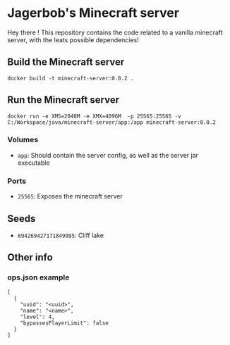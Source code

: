 # Jagerbob's Minecraft server

Hey there ! This repository contains the code related to a vanilla minecraft server, with the leats possible dependencies!

## Build the Minecraft server

```
docker build -t minecraft-server:0.0.2 .  
```

## Run the Minecraft server

```
docker run -e XMS=2048M -e XMX=4096M  -p 25565:25565 -v C:/Workspace/java/minecraft-server/app:/app minecraft-server:0.0.2
```

### Volumes

- `app`: Should contain the server config, as well as the server jar executable

### Ports

- `25565`: Exposes the minecraft server

## Seeds

- `694269427171849995`: Cliff lake

## Other info

### ops.json example

```
[
  {
    "uuid": "<uuid>",
    "name": "<name>",
    "level": 4,
    "bypassesPlayerLimit": false
  }
]
```